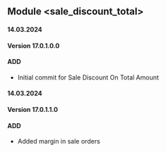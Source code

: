 ## Module <sale_discount_total>

#### 14.03.2024
#### Version 17.0.1.0.0
#### ADD
- Initial commit for Sale Discount On Total Amount


#### 14.03.2024
#### Version 17.0.1.1.0
#### ADD
- Added margin in sale orders
